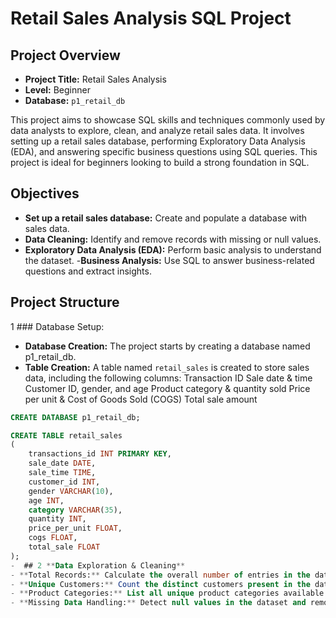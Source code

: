  # Retail Sales Analysis SQL Project
 ## Project Overview
- **Project Title:** Retail Sales Analysis
- **Level:** Beginner
- **Database:** `p1_retail_db`

This project aims to showcase SQL skills and techniques commonly used by data analysts to explore, clean, and analyze retail sales data. It involves setting up a retail sales database, performing Exploratory Data Analysis (EDA), and answering specific business questions using SQL queries. This project is ideal for beginners looking to build a strong foundation in SQL.

 ## Objectives
- **Set up a retail sales database:** Create and populate a database with sales data.
- **Data Cleaning:** Identify and remove records with missing or null values.
- **Exploratory Data Analysis (EDA):** Perform basic analysis to understand the dataset.
-**Business Analysis:** Use SQL to answer business-related questions and extract insights.

 ## Project Structure
 1 ### Database Setup:
 - **Database Creation:** The project starts by creating a database named p1_retail_db.
 - **Table Creation:** A table named `retail_sales` is created to store sales data, including the following columns:
Transaction ID
Sale date & time
Customer ID, gender, and age
Product category & quantity sold
Price per unit & Cost of Goods Sold (COGS)
Total sale amount

``` sql
CREATE DATABASE p1_retail_db;

CREATE TABLE retail_sales
(
    transactions_id INT PRIMARY KEY,
    sale_date DATE,	
    sale_time TIME,
    customer_id INT,	
    gender VARCHAR(10),
    age INT,
    category VARCHAR(35),
    quantity INT,
    price_per_unit FLOAT,	
    cogs FLOAT,
    total_sale FLOAT
);
-  ## 2 **Data Exploration & Cleaning**
- **Total Records:** Calculate the overall number of entries in the dataset.
- **Unique Customers:** Count the distinct customers present in the dataset.
- **Product Categories:** List all unique product categories available.
- **Missing Data Handling:** Detect null values in the dataset and remove incomplete records.


























